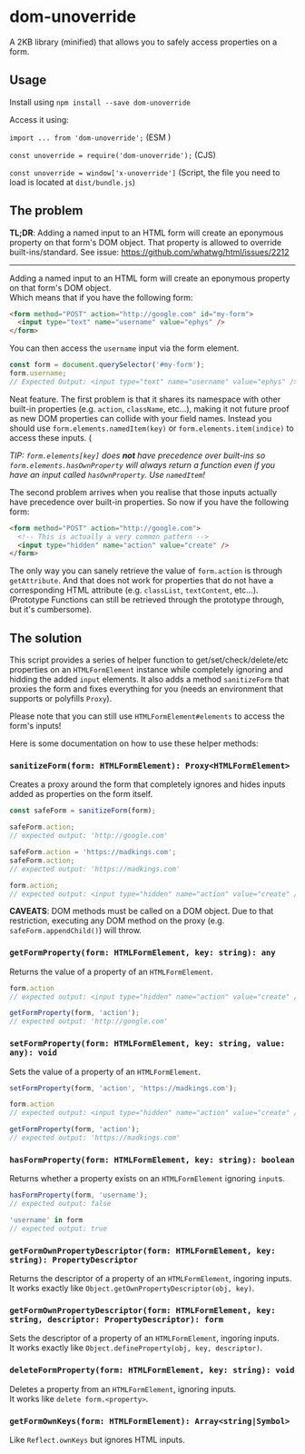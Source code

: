 # dom-unoverride

A 2KB library (minified) that allows you to safely access properties on a form.

## Usage

Install using `npm install --save dom-unoverride`

Access it using:

`import ... from 'dom-unoverride';` (ESM )

`const unoverride = require('dom-unoverride');` (CJS)

`const unoverride = window['x-unoverride']` (Script, the file you need to load is located at `dist/bundle.js`)

## The problem

**TL;DR**: Adding a named input to an HTML form will create an eponymous property on that form's DOM object. That property is allowed to override built-ins/standard.
See issue: https://github.com/whatwg/html/issues/2212

---

Adding a named input to an HTML form will create an eponymous property on that form's DOM object. \
Which means that if you have the following form:

```html
<form method="POST" action="http://google.com" id="my-form">
  <input type="text" name="username" value="ephys" />
</form>
```

You can then access the `username` input via the form element.

```javascript
const form = document.querySelector('#my-form');
form.username; 
// Expected Output: <input type="text" name="username" value="ephys" />
```

Neat feature. The first problem is that it shares its namespace with other built-in properties (e.g. `action`, `className`, etc...), making it not future proof as new DOM properties can collide with your field names. Instead you should use `form.elements.namedItem(key)` or `form.elements.item(indice)` to access these inputs. (

*TIP: `form.elements[key]` does __not__ have precedence over built-ins so `form.elements.hasOwnProperty` will always return a function even if you have an input called `hasOwnProperty`. Use `namedItem`!*

The second problem arrives when you realise that those inputs actually have precedence over built-in properties. So now if you have the following form:

```html
<form method="POST" action="http://google.com">
  <!-- This is actually a very common pattern -->
  <input type="hidden" name="action" value="create" />
</form>
```

The only way you can sanely retrieve the value of `form.action` is through `getAttribute`. And that does not work for properties that do not have a corresponding HTML attribute (e.g. `classList`, `textContent`, etc...). (Prototype Functions can still be retrieved through the prototype through, but it's cumbersome).

## The solution

This script provides a series of helper function to get/set/check/delete/etc properties on an `HTMLFormElement` instance while completely ignoring and hidding the added `input` elements. It also adds a method `sanitizeForm` that proxies the form and fixes everything for you (needs an environment that supports or polyfills `Proxy`).

Please note that you can still use `HTMLFormElement#elements` to access the form's inputs!

Here is some documentation on how to use these helper methods:

### `sanitizeForm(form: HTMLFormElement): Proxy<HTMLFormElement>`

Creates a proxy around the form that completely ignores and hides inputs added as properties on the form itself.

```javascript
const safeForm = sanitizeForm(form);

safeForm.action;
// expected output: 'http://google.com'

safeForm.action = 'https://madkings.com';
safeForm.action;
// expected output: 'https://madkings.com'

form.action;
// expected output: <input type="hidden" name="action" value="create" />
```

**CAVEATS**: DOM methods must be called on a DOM object. Due to that restriction, executing any DOM method on the proxy (e.g. `safeForm.appendChild()`) will throw.

### `getFormProperty(form: HTMLFormElement, key: string): any`

Returns the value of a property of an `HTMLFormElement`.

```javascript
form.action
// expected output: <input type="hidden" name="action" value="create" />

getFormProperty(form, 'action');
// expected output: 'http://google.com'
```

### `setFormProperty(form: HTMLFormElement, key: string, value: any): void`

Sets the value of a property of an `HTMLFormElement`.

```javascript
setFormProperty(form, 'action', 'https://madkings.com');

form.action
// expected output: <input type="hidden" name="action" value="create" />

getFormProperty(form, 'action');
// expected output: 'https://madkings.com'
```

### `hasFormProperty(form: HTMLFormElement, key: string): boolean`

Returns whether a property exists on an `HTMLFormElement` ignoring `input`s.

```javascript
hasFormProperty(form, 'username');
// expected output: false

'username' in form
// expected output: true
```

### `getFormOwnPropertyDescriptor(form: HTMLFormElement, key: string): PropertyDescriptor`

Returns the descriptor of a property of an `HTMLFormElement`, ingoring inputs.\
It works exactly like `Object.getOwnPropertyDescriptor(obj, key)`.

### `getFormOwnPropertyDescriptor(form: HTMLFormElement, key: string, descriptor: PropertyDescriptor): form`

Sets the descriptor of a property of an `HTMLFormElement`, ingoring inputs.\
It works exactly like `Object.defineProperty(obj, key, descriptor)`.

### `deleteFormProperty(form: HTMLFormElement, key: string): void`

Deletes a property from an `HTMLFormElement`, ignoring inputs.\
It works like `delete form.<property>`.

### `getFormOwnKeys(form: HTMLFormElement): Array<string|Symbol>`

Like `Reflect.ownKeys` but ignores HTML inputs.
